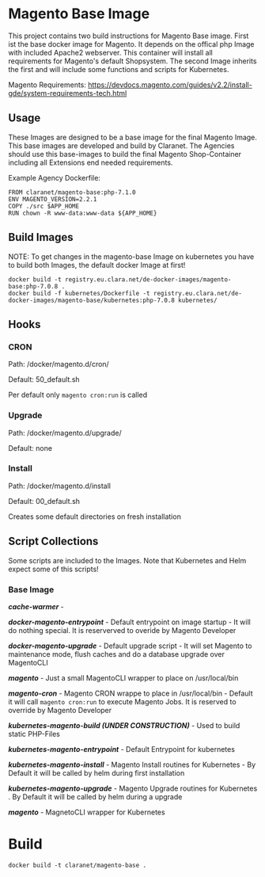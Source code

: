# Magento Base Image

This project contains two build instructions for Magento Base image. First ist the base docker image for Magento. It depends on the offical php Image with included Apache2 webserver. This container will install all requirements for Magento's default Shopsystem. The second Image inherits the first and will include some functions and scripts for Kubernetes.

Magento Requirements: https://devdocs.magento.com/guides/v2.2/install-gde/system-requirements-tech.html

## Usage

These Images are designed to be a base image for the final Magento Image. This base images are developed and build by Claranet. The Agencies should use this base-images to build the final Magento Shop-Container including all Extensions end needed requirements.

Example Agency Dockerfile:

    FROM claranet/magento-base:php-7.1.0
    ENV MAGENTO_VERSION=2.2.1
    COPY ./src $APP_HOME
    RUN chown -R www-data:www-data ${APP_HOME}

## Build Images

NOTE: To get changes in the magento-base Image on kubernetes you have to build both Images, the default docker Image at first!

    docker build -t registry.eu.clara.net/de-docker-images/magento-base:php-7.0.8 .
    docker build -f kubernetes/Dockerfile -t registry.eu.clara.net/de-docker-images/magento-base/kubernetes:php-7.0.8 kubernetes/

## Hooks

### CRON

Path: /docker/magento.d/cron/

Default: 50_default.sh

Per default only `magento cron:run` is called

### Upgrade

Path: /docker/magento.d/upgrade/

Default: none

### Install

Path: /docker/magento.d/install

Default: 00_default.sh

Creates some default directories on fresh installation

## Script Collections

Some scripts are included to the Images. Note that Kubernetes and Helm expect some of this scripts!

### Base Image

___cache-warmer___ - 

___docker-magento-entrypoint___ - Default entrypoint on image startup - It will do nothing special. It is reserverved to overide by Magento Developer

___docker-magento-upgrade___ - Default upgrade script - It will set Magento to maintenance mode, flush caches and do a database upgrade over MagentoCLI

___magento___ - Just a small MagentoCLI wrapper to place on /usr/local/bin

___magento-cron___ - Magento CRON wrappe to place in /usr/local/bin - Default it will call `magento cron:run` to execute Magento Jobs. It is reserved to override by Magento Developer

___kubernetes-magento-build (UNDER CONSTRUCTION)___ - Used to build static PHP-Files

___kubernetes-magento-entrypoint___ - Default Entrypoint for kubernetes

___kubernetes-magento-install___ - Magento Install routines for Kubernetes - By Default it will be called by helm during first installation

___kubernetes-magento-upgrade___ - Magento Upgrade routines for Kubernetes . By Default it will be called by helm during a upgrade

___magento___ - MagnetoCLI wrapper for Kubernetes

# Build

    docker build -t claranet/magento-base .
    